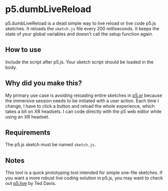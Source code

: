 # p5.dumbLiveReload
p5.dumbLiveReload is a dead simple way to live reload or live code p5.js sketches. It reloads the `sketch.js` file every 200 milliseconds. It keeps the state of your global variables and doesn't call the setup function again.

## How to use
Include the script after p5.js. Your sketch script should be loaded in the body.

## Why did you make this?
My primary use case is avoiding reloading entire sketches in [p5.xr](https://p5xr.org/#/) because the immersive session needs to be initiated with a user action. Each time I change, I have to click a button and reload the whole experience, which takes a bit on XR headsets. I can code directly with the p5 web editor while using an XR headset.

## Requirements
The p5.js sketch must be named `sketch.js.`

## Notes
This tool is a quick prototyping tool intended for simple one-file sketches. If you want a more robust live coding solution in p5.js, you may want to check out [p5.live](https://teddavis.org/p5live/) by Ted Davis.
